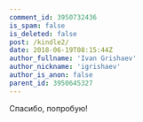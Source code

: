```yaml
---
comment_id: 3950732436
is_spam: false
is_deleted: false
post: /kindle2/
date: 2018-06-19T08:15:44Z
author_fullname: 'Ivan Grishaev'
author_nickname: 'igrishaev'
author_is_anon: false
parent_id: 3950645327
---
```


<p>Спасибо, попробую!</p>
